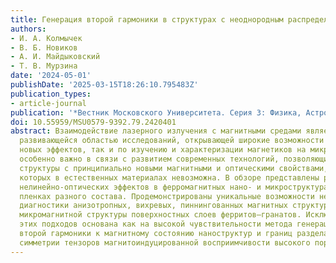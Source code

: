 ```yaml
---
title: Генерация второй гармоники в структурах с неоднородным распределением намагниченности
authors:
- И. А. Колмычек
- В. Б. Новиков
- А. И. Майдыковский
- Т. В. Мурзина
date: '2024-05-01'
publishDate: '2025-03-15T18:26:10.795483Z'
publication_types:
- article-journal
publication: '*Вестник Московского Университета. Серия 3: Физика, Астрономия*'
doi: 10.55959/MSU0579-9392.79.2420401
abstract: Взаимодействие лазерного излучения с магнитными средами является активно
  развивающейся областью исследований, открывающей широкие возможности как по наблюдению
  новых эффектов, так и по изучению и характеризации магнетиков на микро- и макроуровнях.Это
  особенно важно в связи с развитием современных технологий, позволяющих изготавливать
  структуры с принципиально новыми магнитными и оптическими свойствами, реализация
  которых в естественных материалах невозможна. В обзоре представлены результаты исследований
  нелинейно-оптических эффектов в ферромагнитных нано- и микроструктурах, а также
  пленках разного состава. Продемонстрированы уникальные возможности нелинейно-оптической
  диагностики анизотропных, вихревых, пиннингованных магнитных структур, визуализация
  микромагнитной структуры поверхностных слоев ферритов–гранатов. Исключительная эффективность
  этих подходов основана как на высокой чувствительности метода генерации оптической
  второй гармоники к магнитному состоянию наноструктур и границ раздела, так и насвойствах
  симметрии тензоров магнитоиндуцированной восприимчивости высокого порядка.
---
```

